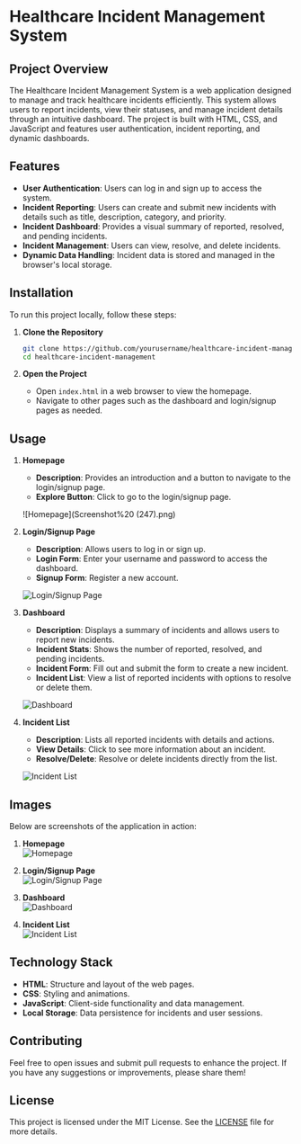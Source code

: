 # Healthcare Incident Management System

## Project Overview

The Healthcare Incident Management System is a web application designed to manage and track healthcare incidents efficiently. This system allows users to report incidents, view their statuses, and manage incident details through an intuitive dashboard. The project is built with HTML, CSS, and JavaScript and features user authentication, incident reporting, and dynamic dashboards.

## Features

- **User Authentication**: Users can log in and sign up to access the system.
- **Incident Reporting**: Users can create and submit new incidents with details such as title, description, category, and priority.
- **Incident Dashboard**: Provides a visual summary of reported, resolved, and pending incidents.
- **Incident Management**: Users can view, resolve, and delete incidents.
- **Dynamic Data Handling**: Incident data is stored and managed in the browser's local storage.

## Installation

To run this project locally, follow these steps:

1. **Clone the Repository**
    ```bash
    git clone https://github.com/yourusername/healthcare-incident-management.git
    cd healthcare-incident-management
    ```

2. **Open the Project**
    - Open `index.html` in a web browser to view the homepage.
    - Navigate to other pages such as the dashboard and login/signup pages as needed.

## Usage

1. **Homepage**
    - **Description**: Provides an introduction and a button to navigate to the login/signup page.
    - **Explore Button**: Click to go to the login/signup page.

    ![Homepage](Screenshot%20 (247).png)

2. **Login/Signup Page**
    - **Description**: Allows users to log in or sign up.
    - **Login Form**: Enter your username and password to access the dashboard.
    - **Signup Form**: Register a new account.

    ![Login/Signup Page](.images/Screenshot%20(248).png)

3. **Dashboard**
    - **Description**: Displays a summary of incidents and allows users to report new incidents.
    - **Incident Stats**: Shows the number of reported, resolved, and pending incidents.
    - **Incident Form**: Fill out and submit the form to create a new incident.
    - **Incident List**: View a list of reported incidents with options to resolve or delete them.

    ![Dashboard](./HealthcareITSM/images/Screenshot%20(249).png)

4. **Incident List**
    - **Description**: Lists all reported incidents with details and actions.
    - **View Details**: Click to see more information about an incident.
    - **Resolve/Delete**: Resolve or delete incidents directly from the list.

    ![Incident List](./HealthcareITSM/images/Screenshot%20(250).png)

## Images

Below are screenshots of the application in action:

1. **Homepage**  
   ![Homepage](./HealthcareITSM/images/Screenshot%20(247).png)

2. **Login/Signup Page**  
   ![Login/Signup Page](./HealthcareITSM/images/Screenshot%20(248).png)

3. **Dashboard**  
   ![Dashboard](./HealthcareITSM/images/Screenshot%20(249).png)

4. **Incident List**  
   ![Incident List](./HealthcareITSM/images/Screenshot%20(250).png)

## Technology Stack

- **HTML**: Structure and layout of the web pages.
- **CSS**: Styling and animations.
- **JavaScript**: Client-side functionality and data management.
- **Local Storage**: Data persistence for incidents and user sessions.

## Contributing

Feel free to open issues and submit pull requests to enhance the project. If you have any suggestions or improvements, please share them!

## License

This project is licensed under the MIT License. See the [LICENSE](./LICENSE) file for more details.


